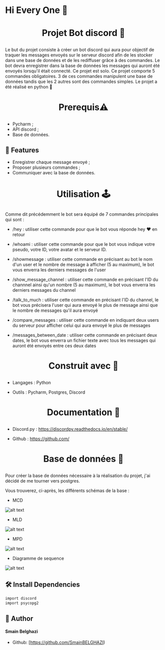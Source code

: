 # Hi Every One  👋
# <p align="center">Projet Bot discord 🤖 </p>
  
Le but du projet consiste à créer un bot discord qui aura pour objectif de traquer les messages envoyés sur le serveur discord afin de les stocker dans une base de données et de les rediffuser grâce à des commandes.
Le bot devra enregistrer dans la base de données les messages qui auront été envoyés lorsqu'il était connecté.
Ce projet est solo.
Ce projet comporte 5 commandes obligatoires.
3 de ces commandes manipulent une base de données tandis que les 2 autres sont des commandes simples.
Le projet a été réalisé en python 🐍



# <p align="center">Prerequis⚠</p>
  
- Pycharm ;
- API discord ;
- Base de données.    
    


## 🧐 Features    
- Enregistrer chaque message envoyé ; 
- Proposer plusieurs commandes ;
- Communiquer avec la base de données.

# <p align="center">Utilisation 🕹</p>
Comme dit précédemment le bot sera équipé de 7 commandes principales qui sont :



- /hey : utiliser cette commande pour que le bot vous réponde hey ❤ en retour



- /whoami : utiliser cette commande pour que le bot vous indique votre pseudo, votre ID, votre avatar et le serveur ID. 



- /showmessage : utiliser cette commande en précisant au bot le nom d'un user et le nombre de message à afficher (5 au maximum), le bot vous enverra les derniers messages de l'user



- /show_message_channel : utiliser cette commande en précisant l'ID du channnel ainsi qu'un nombre (5 au maximum), le bot vous enverra les derniers messages du channel



- /talk_to_much : utiliser cette commande en précisant l'ID du channel, le bot vous précisera l'user qui aura envoyé le plus de message ainsi que le nombre de messages qu'il aura envoyé



- /compare_messages : utiliser cette commande en indiquant deux users du serveur pour afficher celui qui aura envoyé le plus de messages



- /messages_between_date : utiliser cette commande en précisant deux dates, le bot vous enverra un fichier texte avec tous les messages qui auront été envoyés entre ces deux dates

  

# <p align="center">Construit avec 👷 </p>
  
- Langages : Python

- Outils : Pycharm, Postgres, Discord



# <p align="center">Documentation 💼 </p>
  
- Discord.py : https://discordpy.readthedocs.io/en/stable/

- Github : https://github.com/



# <p align="center">Base de données 💾 </p>
  
Pour créer la base de données nécessaire à la réalisation du projet, j'ai décidé de me tourner vers postgres. 

Vous trouverez, ci-après, les différents schémas de la base :

- MCD

![alt text](https://imagizer.imageshack.com/v2/576x325q70/r/923/ZuQ1yC.png)

- MLD

![alt text](https://imagizer.imageshack.com/v2/576x325q70/r/922/J3y8mV.png)

- MPD

![alt text](https://imagizer.imageshack.com/v2/576x325q70/r/922/46ZiI3.png)

- Diagramme de sequence 

![alt text](https://imagizer.imageshack.com/v2/308x325q70/r/922/xY0mG7.jpg)
                
        

## 🛠️ Install Dependencies    
```bash
import discord
import psycopg2
```






## 🙇 Author
#### Smain Belghazi
- Github: [https://github.com/SmainBELGHAZI)

